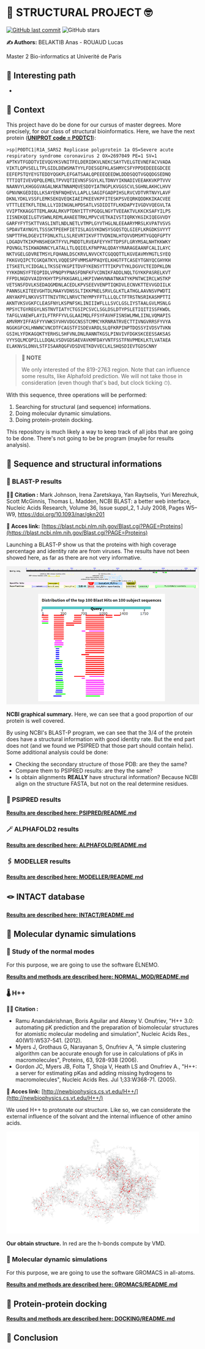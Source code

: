 # 🧬 STRUCTURAL PROJECT 🤓

[![GitHub last commit](https://img.shields.io/github/last-commit/FilouPlains/STRUCTURAL_PROJECT.svg)](https://github.com/FilouPlains/STRUCTURAL_PROJECT)
![GitHub stars](https://img.shields.io/github/stars/FilouPlains/STRUCTURAL_PROJECT.svg?style=social)

**✍️ Authors:** BELAKTIB Anas - ROUAUD Lucas

Master 2 Bio-informatics at Univerité de Paris

## 📂 Interesting path

- 

## 🧐 Context

This project have do be done for our cursus of master degrees. More precisely, for our class of structural bioinformatics. Here, we have the next protein ([**UNIPROT code = P0DTC1**](https://www.uniprot.org/uniprotkb/P0DTC1/entry)):
```fasta
>sp|P0DTC1|R1A_SARS2 Replicase polyprotein 1a OS=Severe acute respiratory syndrome coronavirus 2 OX=2697049 PE=1 SV=1
APTKVTFGDDTVIEVQGYKSVNITFELDERIDKVLNEKCSAYTVELGTEVNEFACVVADA
VIKTLQPVSELLTPLGIDLDEWSMATYYLFDESGEFKLASHMYCSFYPPDEDEEEGDCEE
EEFEPSTQYEYGTEDDYQGKPLEFGATSAALQPEEEQEEDWLDDDSQQTVGQQDGSEDNQ
TTTIQTIVEVQPQLEMELTPVVQTIEVNSFSGYLKLTDNVYIKNADIVEEAKKVKPTVVV
NAANVYLKHGGGVAGALNKATNNAMQVESDDYIATNGPLKVGGSCVLSGHNLAKHCLHVV
GPNVNKGEDIQLLKSAYENFNQHEVLLAPLLSAGIFGADPIHSLRVCVDTVRTNVYLAVF
DKNLYDKLVSSFLEMKSEKQVEQKIAEIPKEEVKPFITESKPSVEQRKQDDKKIKACVEE
VTTTLEETKFLTENLLLYIDINGNLHPDSATLVSDIDITFLKKDAPYIVGDVVQEGVLTA
VVIPTKKAGGTTEMLAKALRKVPTDNYITTYPGQGLNGYTVEEAKTVLKKCKSAFYILPS
IISNEKQEILGTVSWNLREMLAHAEETRKLMPVCVETKAIVSTIQRKYKGIKIQEGVVDY
GARFYFYTSKTTVASLINTLNDLNETLVTMPLGYVTHGLNLEEAARYMRSLKVPATVSVS
SPDAVTAYNGYLTSSSKTPEEHFIETISLAGSYKDWSYSGQSTQLGIEFLKRGDKSVYYT
SNPTTFHLDGEVITFDNLKTLLSLREVRTIKVFTTVDNINLHTQVVDMSMTYGQQFGPTY
LDGADVTKIKPHNSHEGKTFYVLPNDDTLRVEAFEYYHTTDPSFLGRYMSALNHTKKWKY
PQVNGLTSIKWADNNCYLATALLTLQQIELKFNPPALQDAYYRARAGEAANFCALILAYC
NKTVGELGDVRETMSYLFQHANLDSCKRVLNVVCKTCGQQQTTLKGVEAVMYMGTLSYEQ
FKKGVQIPCTCGKQATKYLVQQESPFVMMSAPPAQYELKHGTFTCASEYTGNYQCGHYKH
ITSKETLYCIDGALLTKSSEYKGPITDVFYKENSYTTTIKPVTYKLDGVVCTEIDPKLDN
YYKKDNSYFTEQPIDLVPNQPYPNASFDNFKFVCDNIKFADDLNQLTGYKKPASRELKVT
FFPDLNGDVVAIDYKHYTPSFKKGAKLLHKPIVWHVNNATNKATYKPNTWCIRCLWSTKP
VETSNSFDVLKSEDAQGMDNLACEDLKPVSEEVVENPTIQKDVLECNVKTTEVVGDIILK
PANNSLKITEEVGHTDLMAAYVDNSSLTIKKPNELSRVLGLKTLATHGLAAVNSVPWDTI
ANYAKPFLNKVVSTTTNIVTRCLNRVCTNYMPYFFTLLLQLCTFTRSTNSRIKASMPTTI
AKNTVKSVGKFCLEASFNYLKSPNFSKLINIIIWFLLLSVCLGSLIYSTAALGVLMSNLG
MPSYCTGYREGYLNSTNVTIATYCTGSIPCSVCLSGLDSLDTYPSLETIQITISSFKWDL
TAFGLVAEWFLAYILFTRFFYVLGLAAIMQLFFSYFAVHFISNSWLMWLIINLVQMAPIS
AMVRMYIFFASFYYVWKSYVHVVDGCNSSTCMMCYKRNRATRVECTTIVNGVRRSFYVYA
NGGKGFCKLHNWNCVNCDTFCAGSTFISDEVARDLSLQFKRPINPTDQSSYIVDSVTVKN
GSIHLYFDKAGQKTYERHSLSHFVNLDNLRANNTKGSLPINVIVFDGKSKCEESSAKSAS
VYYSQLMCQPILLLDQALVSDVGDSAEVAVKMFDAYVNTFSSTFNVPMEKLKTLVATAEA
ELAKNVSLDNVLSTFISAARQGFVDSDVETKDVVECLKLSHQSDIEVTGDSCNNY
```

> **📝 NOTE** 
> 
> We only interested of the 819-2763 region. Note that can influence some results, like Alphafold prediction. We will not take those in consideration (even though that's bad, but clock ticking ⏱).


With this sequence, three operations will be performed:

1. Searching for structural (and sequence) informations.
2. Doing molecular dynamic simulations.
3. Doing protein-protein docking.

This repository is much likely a way to keep track of all jobs that are going to be done. There's not going to be be program (maybe for results analysis).


## 🧪 Sequence and structural informations

### 🚃 BLAST-P results

**🕵️‍♂️ Citation :** Mark Johnson, Irena Zaretskaya, Yan Raytselis, Yuri Merezhuk, Scott McGinnis, Thomas L. Madden, NCBI BLAST: a better web interface, Nucleic Acids Research, Volume 36, Issue suppl_2, 1 July 2008, Pages W5–W9, https://doi.org/10.1093/nar/gkn201 

**🔗 Acces link:** [https://blast.ncbi.nlm.nih.gov/Blast.cgi?PAGE=Proteins](https://blast.ncbi.nlm.nih.gov/Blast.cgi?PAGE=Proteins)


Launching a BLAST-P show us that the proteins with high coverage percentage and identity rate are from viruses. The results have not been showed here, as far as there are not very informative.

![pdb_results](BLASTP/blastp_pdb_results.png)

**NCBI graphical summary.** Here, we can see that a good proportion of our protein is well covered.

By using NCBI's BLAST-P program, we can see that the 3/4 of the protein does have a structural information with good identity rate. But the end part does not (and we found we PSIPRED that those part should contain helix). Some additional analysis could be done:
- Checking the secondary structure of those PDB: are they the same?
- Compare them to PSIPRED results: are they the same?
- Is obtain alignments **REALLY** have structural information? Because NCBI align on the structure FASTA, but not on the real determine residues.

### 🔮 PSIPRED results

**[Results are described here: PSIPRED/README.md](PSIPRED/README.md)**

### 🪄 ALPHAFOLD2 results

**[Results are described here: ALPHAFOLD/README.md](ALPHAFOLD/README.md)**

### 🖇 MODELLER results

**[Results are described here: MODELLER/README.md](MODELLER/README.md)**

## 🪢 INTACT database

**[Results are described here: INTACT/README.md](INTACT/README.md)**

## 📐 Molecular dynamic simulations

### 🔬 Study of the normal modes

For this purpose, we are going to use the software ÉLNEMO.

**[Results and methods are described here: NORMAL_MOD/README.md](NORMAL_MOD/README.md)**

### 🌡 H++

**🕵️‍♂️ Citation :**
- Ramu Anandakrishnan, Boris Aguilar and Alexey V. Onufriev, "H++ 3.0: automating pK prediction and the preparation of biomolecular structures for atomistic molecular modeling and simulation", Nucleic Acids Res., 40(W1):W537-541. (2012).
- Myers J, Grothaus G, Narayanan S, Onufriev A, "A simple clustering algorithm can be accurate enough for use in calculations of pKs in macromolecules", Proteins, 63, 928-938 (2006).
- Gordon JC, Myers JB, Folta T, Shoja V, Heath LS and Onufriev A., "H++: a server for estimating pKas and adding missing hydrogens to macromolecules", Nucleic Acids Res. Jul 1;33:W368-71. (2005). 

**🔗 Acces link:** [http://newbiophysics.cs.vt.edu/H++/](http://newbiophysics.cs.vt.edu/H++/)

We used H++ to protonate our structure. Like so, we can considerate the external influence of the solvant and the internal influence of other amino acids.

![H++/protonate_structure.png](H++/protonate_structure.png)

**Our obtain structure.** In red are the h-bonds compute by VMD.

### 🎥 Molecular dynamic simulations

For this purpose, we are going to use the software GROMACS in all-atoms.

**[Results and methods are described here: GROMACS/README.md](GROMACS/README.md)**

## 🔨 Protein-protein docking

**[Results and methods are described here: DOCKING/README.md](DOCKING/README.md)**

## 📜 Conclusion
